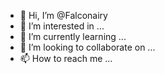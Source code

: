 - 👋 Hi, I’m @Falconairy
- 👀 I’m interested in ...
- 🌱 I’m currently learning ...
- 💞️ I’m looking to collaborate on ...
- 📫 How to reach me ...

<!---
Falconairy/Falconairy is a ✨ special ✨ repository because its `README.md` (this file) appears on your GitHub profile.
You can click the Preview link to take a look at your changes.
--->
